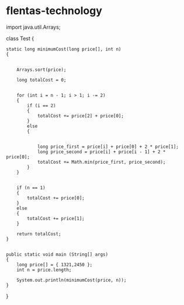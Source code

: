 # flentas-technology


import java.util.Arrays;


class   Test 
{ 
	

	static long minimumCost(long price[], int n) 
	{ 
	
		
		Arrays.sort(price); 
		
		long totalCost = 0; 
	

		for (int i = n - 1; i > 1; i -= 2) 
		{ 
			if (i == 2) 
			{ 
				totalCost += price[2] + price[0]; 
			} 
			else
			{ 
	
			
				long price_first = price[i] + price[0] + 2 * price[1]; 
				long price_second = price[i] + price[i - 1] + 2 * price[0]; 
				totalCost += Math.min(price_first, price_second); 
			} 
		} 
	
	 
		if (n == 1) 
		{ 
			totalCost += price[0]; 
		} 
		else
		{ 
			totalCost += price[1]; 
		} 
	
		return totalCost; 
	} 
	
	
	public static void main (String[] args) 
	{ 
		long price[] = { 1321,2450 }; 
		int n = price.length; 
	
		System.out.println(minimumCost(price, n)); 
	} 
} 










